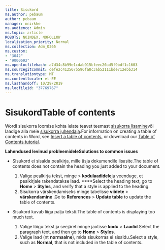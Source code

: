 ```yaml
---
title: Sisukord
ms.author: pebaum
author: pebaum
manager: mnirkhe
ms.audience: Admin
ms.topic: article
ROBOTS: NOINDEX, NOFOLLOW
localization_priority: Normal
ms.collection: Adm_O365
ms.custom:
- "3042"
- "9000592"
ms.openlocfilehash: a7d34c8b99e1cdab915bfeec20ad5f9bdf1c1603
ms.sourcegitcommit: defe2c412567b596fa8c3ab52111bde712ebb314
ms.translationtype: MT
ms.contentlocale: et-EE
ms.lasthandoff: 10/29/2019
ms.locfileid: "37769767"
---
```

# <a name="table-of-contents"></a><span data-ttu-id="8fb85-102">Sisukord</span><span class="sxs-lookup"><span data-stu-id="8fb85-102">Table of contents</span></span>

<span data-ttu-id="8fb85-103">Wordi sisukorra loomise kohta leiate teavet teemast [sisukorra lisamine](https://support.office.com/article/882e8564-0edb-435e-84b5-1d8552ccf0c0)või laadige alla meie [sisukorra juhendaja](https://go.microsoft.com/fwlink/?linkid=2065106).</span><span class="sxs-lookup"><span data-stu-id="8fb85-103">For information on creating a table of contents in Word, see [Insert a table of contents](https://support.office.com/article/882e8564-0edb-435e-84b5-1d8552ccf0c0), or download our [Table of Contents tutorial](https://go.microsoft.com/fwlink/?linkid=2065106).</span></span>

<span data-ttu-id="8fb85-104">**Lahendused levinud probleemidele**</span><span class="sxs-lookup"><span data-stu-id="8fb85-104">**Solutions to common issues**</span></span>

- <span data-ttu-id="8fb85-105">Sisukord ei sisalda pealkirja, mille äsja dokumendile lisasite.</span><span class="sxs-lookup"><span data-stu-id="8fb85-105">The table of contents does not contain the heading you just added to your document.</span></span>
  1. <span data-ttu-id="8fb85-106">Valige pealkirja tekst, minge > **kodulaadidele**ja veenduge, et pealkirjale rakendatakse laad. \*\*\*\*</span><span class="sxs-lookup"><span data-stu-id="8fb85-106">Select the heading text, go to **Home** > **Styles**, and verify that a style is applied to the heading.</span></span>
  2. <span data-ttu-id="8fb85-107">Sisukorra värskendamiseks minge tabelisse **viidete** > **värskendamine** .</span><span class="sxs-lookup"><span data-stu-id="8fb85-107">Go to **References** > **Update table** to update the table of contents.</span></span>

- <span data-ttu-id="8fb85-108">Sisukord kuvab liiga palju teksti.</span><span class="sxs-lookup"><span data-stu-id="8fb85-108">The table of contents is displaying too much text.</span></span> 
  1. <span data-ttu-id="8fb85-109">Valige lõigu tekst ja seejärel minge jaotisse **kodu** > **Laadid**.</span><span class="sxs-lookup"><span data-stu-id="8fb85-109">Select the paragraph text, and then go to **Home** > **Styles**.</span></span>
  2. <span data-ttu-id="8fb85-110">Valige laad (nt **normaalne**), mida sisukorras ei sisaldu.</span><span class="sxs-lookup"><span data-stu-id="8fb85-110">Select a style, such as **Normal**, that is not included in the table of contents.</span></span>